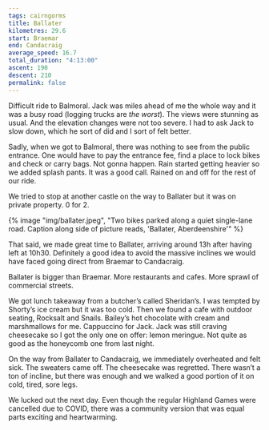 ```yaml
---
tags: cairngorms
title: Ballater
kilometres: 29.6
start: Braemar
end: Candacraig
average_speed: 16.7
total_duration: "4:13:00"
ascent: 190
descent: 210
permalink: false
---
```


Difficult ride to Balmoral. Jack was miles ahead of me the whole way and it was a busy road (logging trucks are _the worst_). The views were stunning as usual. And the elevation changes were not too severe. I had to ask Jack to slow down, which he sort of did and I sort of felt better.

Sadly, when we got to Balmoral, there was nothing to see from the public entrance. One would have to pay the entrance fee, find a place to lock bikes and check or carry bags. Not gonna happen. Rain started getting heavier so we added splash pants. It was a good call. Rained on and off for the rest of our ride.

We tried to stop at another castle on the way to Ballater but it was on private property. 0 for 2.

{% image "img/ballater.jpeg", "Two bikes parked along a quiet single-lane road. Caption along side of picture reads, 'Ballater, Aberdeenshire'" %}

That said, we made great time to Ballater, arriving around 13h after having left at 10h30. Definitely a good idea to avoid the massive inclines we would have faced going direct from Braemar to Candacraig.

Ballater is bigger than Braemar. More restaurants and cafes. More sprawl of commercial streets.

We got lunch takeaway from a butcher’s called Sheridan’s. I was tempted by Shorty’s ice cream but it was too cold. Then we found a cafe with outdoor seating, Rocksalt and Snails. Bailey’s hot chocolate with cream and marshmallows for me. Cappuccino for Jack. Jack was still craving cheesecake so I got the only one on offer: lemon meringue. Not quite as good as the honeycomb one from last night.

On the way from Ballater to Candacraig, we immediately overheated and felt sick. The sweaters came off. The cheesecake was regretted. There wasn’t a ton of incline, but there was enough and we walked a good portion of it on cold, tired, sore legs.

We lucked out the next day. Even though the regular Highland Games were cancelled due to COVID, there was a community version that was equal parts exciting and heartwarming.
